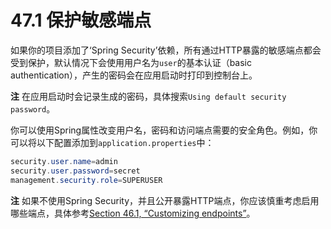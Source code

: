 # 47.1 保护敏感端点

如果你的项目添加了‘Spring Security’依赖，所有通过HTTP暴露的敏感端点都会受到保护，默认情况下会使用用户名为`user`的基本认证（basic authentication），产生的密码会在应用启动时打印到控制台上。

**注** 在应用启动时会记录生成的密码，具体搜索`Using default security password`。

你可以使用Spring属性改变用户名，密码和访问端点需要的安全角色。例如，你可以将以下配置添加到`application.properties`中：

```java
security.user.name=admin
security.user.password=secret
management.security.role=SUPERUSER
```

**注** 如果不使用Spring Security，并且公开暴露HTTP端点，你应该慎重考虑启用哪些端点，具体参考[Section 46.1, “Customizing endpoints”](https://github.com/cwiki-us-spring-guides/Spring-Boot-Reference-Guide/tree/0047aa8098a650dde0c93f4d2e91754c83468c4b/V.%20Spring%20Boot%20Actuator/40.1.%20Customizing%20endpoints.md)。

